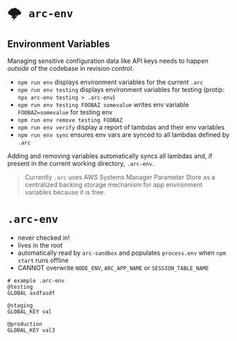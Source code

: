# <kbd>:cloud_with_lightning: `arc-env`</kbd>

## Environment Variables

Managing sensitive configuration data like API keys needs to happen _outside_ of the codebase in revision control. 

- `npm run env` displays environment variables for the current `.arc`
- `npm run env testing` displays environment variables for testing (protip: `npx arc-env testing > .arc-env`)
- `npm run env testing FOOBAZ somevalue` writes env variable `FOOBAZ=somevalue` for testing env
- `npm run env remove testing FOOBAZ` 
- `npm run env verify` display a report of lambdas and their env variables
- `npm run env sync` ensures env vars are synced to all lambdas defined by `.arc`

Adding and removing variables automatically syncs all lambdas and, if present in the current working directory, `.arc-env`.

> Currently `.arc` uses AWS Systems Manager Parameter Store as a centralized backing storage mechanism for app environment variables because it is free. 

# `.arc-env`

- never checked in!
- lives in the root
- automatically read by `arc-sandbox` and populates `process.env` when `npm start` runs offline
- CANNOT overwrite `NODE_ENV`, `ARC_APP_NAME` or `SESSION_TABLE_NAME`

```arc
# example .arc-env
@testing 
GLOBAL asdfasdf

@staging
GLOBAL_KEY val

@production
GLOBAL_KEY val3
```
